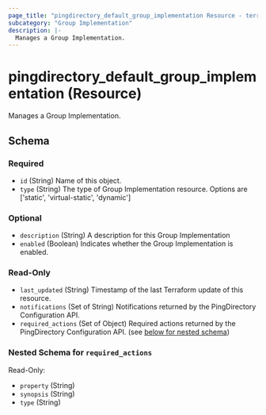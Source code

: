 ```yaml
---
page_title: "pingdirectory_default_group_implementation Resource - terraform-provider-pingdirectory"
subcategory: "Group Implementation"
description: |-
  Manages a Group Implementation.
---
```


# pingdirectory_default_group_implementation (Resource)

Manages a Group Implementation.



<!-- schema generated by tfplugindocs -->
## Schema

### Required

- `id` (String) Name of this object.
- `type` (String) The type of Group Implementation resource. Options are ['static', 'virtual-static', 'dynamic']

### Optional

- `description` (String) A description for this Group Implementation
- `enabled` (Boolean) Indicates whether the Group Implementation is enabled.

### Read-Only

- `last_updated` (String) Timestamp of the last Terraform update of this resource.
- `notifications` (Set of String) Notifications returned by the PingDirectory Configuration API.
- `required_actions` (Set of Object) Required actions returned by the PingDirectory Configuration API. (see [below for nested schema](#nestedatt--required_actions))

<a id="nestedatt--required_actions"></a>
### Nested Schema for `required_actions`

Read-Only:

- `property` (String)
- `synopsis` (String)
- `type` (String)



